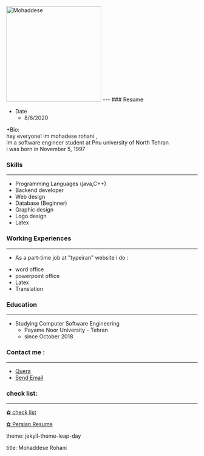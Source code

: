 <html>
<body>
<img src="http://s10.picofile.com/file/8406531992/photo_2020_08_23_15_38_36.jpg" alt="Mohaddese" width="250" height="250">
</body>
</html>
---
### Resume

+ Date
  - 8/6/2020
<html>
<body>
<p> +Bio:
<br>hey everyone! im mohadese rohani ,
<br>im a software engineer student at Pnu university of North Tehran
<br>i was born in  November 5, 1997</p>
</body>
</html>


### Skills

---

+ Programming Languages (java,C++)
+ Backend developer
+ Web design
+ Database (Beginner)
+ Graphic design
+ Logo design
+ Latex

### Working Experiences

---

+ As a part-time job at "typeiran" website i do :
- word office
- powerpoint office
- Latex
- Translation
  
### Education

---
 
+ Studying Computer Software Engineering
  - Payame Noor University - Tehran
  - since October 2018 
  
### Contact me :

---

+ <a href = "https://quera.ir/profile/almas_15r">Quera</a>
+ <a href = "mailto: almas_15r@yahoo.com">Send Email</a>

### check list:

<hr/>

<p><a href = " http://s11.picofile.com/file/8406592250/mr_CV_CheckList_AR_3983.pdf.html">✿ check list </a></p>
<p><a href = " https://mohaddeserohani.github.io/Persianresume/">✿ Persian Resume </a></p>


<p>theme: jekyll-theme-leap-day
<p>title: Mohaddese Rohani


